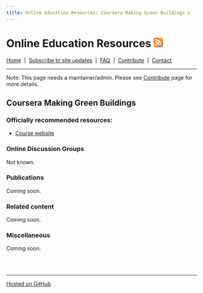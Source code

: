 ```yaml
---
title: Online Education Resources: Coursera Making Green Buildings s
---
```


# Online Education Resources <a href=""><img src="https://github.com/amberj/online-edu-resources/raw/gh-pages/feed-icon.png" alt="RSS Feed" /></a>
[Home](http://amberj.github.com/online-edu-resources/ "Online Educational Resources: Home") &nbsp;|&nbsp; [Subscribe to site updates](http://amberj.github.com/online-edu-resources/subscribe.html "Online Educational Resources: Subscribe to site updates") &nbsp;|&nbsp; [FAQ](http://amberj.github.com/online-edu-resources/faq.html "Online Educational Resources: FAQ") &nbsp;|&nbsp; [Contribute](http://amberj.github.com/online-edu-resources/contribute.html "Online Educational Reqources: Contribute") &nbsp;|&nbsp; [Contact](http://amberj.github.com/online-edu-resources/contact.html "Online Educational Resources: Contact")<br />

<hr />

Note: This page needs a maintainer/admin. Please see [Contribute](http://amberj.github.com/online-edu-resources/contribute.html) page for more details.

## Coursera Making Green Buildings 
### Officially recommended resources:
* [Course website](http://www.greenbuilding-class.org/)

### Online Discussion Groups
Not known.

### Publications
Coming soon.

### Related content
Coming soon.

### Miscellaneous
Coming soon.

<br /><br />
<hr />

[Hosted on GitHub](https://github.com/amberj/online-edu-resources "online-edu-resources on GitHub")
